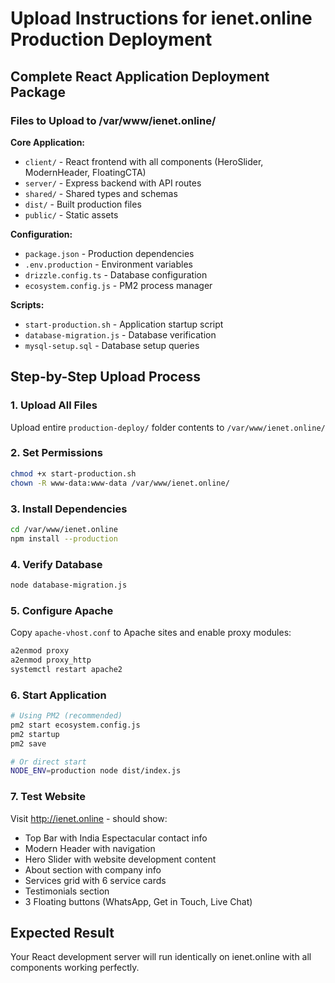 # Upload Instructions for ienet.online Production Deployment

## Complete React Application Deployment Package

### Files to Upload to /var/www/ienet.online/

**Core Application:**
- `client/` - React frontend with all components (HeroSlider, ModernHeader, FloatingCTA)
- `server/` - Express backend with API routes
- `shared/` - Shared types and schemas
- `dist/` - Built production files
- `public/` - Static assets

**Configuration:**
- `package.json` - Production dependencies
- `.env.production` - Environment variables
- `drizzle.config.ts` - Database configuration
- `ecosystem.config.js` - PM2 process manager

**Scripts:**
- `start-production.sh` - Application startup script
- `database-migration.js` - Database verification
- `mysql-setup.sql` - Database setup queries

## Step-by-Step Upload Process

### 1. Upload All Files
Upload entire `production-deploy/` folder contents to `/var/www/ienet.online/`

### 2. Set Permissions
```bash
chmod +x start-production.sh
chown -R www-data:www-data /var/www/ienet.online/
```

### 3. Install Dependencies
```bash
cd /var/www/ienet.online
npm install --production
```

### 4. Verify Database
```bash
node database-migration.js
```

### 5. Configure Apache
Copy `apache-vhost.conf` to Apache sites and enable proxy modules:
```bash
a2enmod proxy
a2enmod proxy_http
systemctl restart apache2
```

### 6. Start Application
```bash
# Using PM2 (recommended)
pm2 start ecosystem.config.js
pm2 startup
pm2 save

# Or direct start
NODE_ENV=production node dist/index.js
```

### 7. Test Website
Visit http://ienet.online - should show:
- Top Bar with India Espectacular contact info
- Modern Header with navigation
- Hero Slider with website development content
- About section with company info
- Services grid with 6 service cards
- Testimonials section
- 3 Floating buttons (WhatsApp, Get in Touch, Live Chat)

## Expected Result
Your React development server will run identically on ienet.online with all components working perfectly.